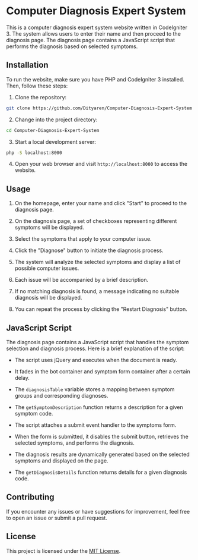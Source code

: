 # Computer Diagnosis Expert System

This is a computer diagnosis expert system website written in CodeIgniter 3. The system allows users to enter their name and then proceed to the diagnosis page. The diagnosis page contains a JavaScript script that performs the diagnosis based on selected symptoms.

## Installation

To run the website, make sure you have PHP and CodeIgniter 3 installed. Then, follow these steps:

1. Clone the repository:

```bash
git clone https://github.com/Dityaren/Computer-Diagnosis-Expert-System
```

2. Change into the project directory:

```bash
cd Computer-Diagnosis-Expert-System
```

3. Start a local development server:

```bash
php -S localhost:8000
```

4. Open your web browser and visit `http://localhost:8000` to access the website.

## Usage

1. On the homepage, enter your name and click "Start" to proceed to the diagnosis page.

2. On the diagnosis page, a set of checkboxes representing different symptoms will be displayed.

3. Select the symptoms that apply to your computer issue.

4. Click the "Diagnose" button to initiate the diagnosis process.

5. The system will analyze the selected symptoms and display a list of possible computer issues.

6. Each issue will be accompanied by a brief description.

7. If no matching diagnosis is found, a message indicating no suitable diagnosis will be displayed.

8. You can repeat the process by clicking the "Restart Diagnosis" button.

## JavaScript Script

The diagnosis page contains a JavaScript script that handles the symptom selection and diagnosis process. Here is a brief explanation of the script:

- The script uses jQuery and executes when the document is ready.

- It fades in the bot container and symptom form container after a certain delay.

- The `diagnosisTable` variable stores a mapping between symptom groups and corresponding diagnoses.

- The `getSymptomDescription` function returns a description for a given symptom code.

- The script attaches a submit event handler to the symptoms form.

- When the form is submitted, it disables the submit button, retrieves the selected symptoms, and performs the diagnosis.

- The diagnosis results are dynamically generated based on the selected symptoms and displayed on the page.

- The `getDiagnosisDetails` function returns details for a given diagnosis code.

## Contributing

If you encounter any issues or have suggestions for improvement, feel free to open an issue or submit a pull request.

## License

This project is licensed under the [MIT License](LICENSE).
